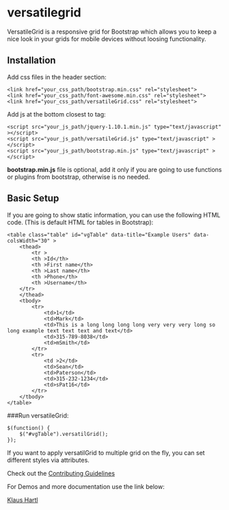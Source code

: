 versatilegrid
=============

VersatileGrid is a responsive grid for Bootstrap which allows you to keep a nice look in your grids for mobile devices without loosing functionality.

## Installation

Add css files in the header section:

    <link href="your_css_path/bootstrap.min.css" rel="stylesheet">
	<link href="your_css_path/font-awesome.min.css" rel="stylesheet">
	<link href="your_css_path/versatileGrid.css" rel="stylesheet">

Add js at the bottom closest to </body> tag:

    <script src="your_js_path/jquery-1.10.1.min.js" type="text/javascript" ></script>
    <script src="your_js_path/versatileGrid.js" type="text/javascript" ></script>
    <script src="your_js_path/bootstrap.min.js" type="text/javascript" ></script>
	
**bootstrap.min.js** file is optional, add it only if you are going to use functions or plugins from bootstrap, otherwise is no needed.	

## Basic Setup

If you are going to show static information, you can use the following HTML code. (This is default HTML for tables in Bootstrap):

    <table class="table" id="vgTable" data-title="Example Users" data-colsWidth="30" >
		<thead>
			<tr >
			<th >Id</th>
			<th >First name</th>
			<th >Last name</th>
			<th >Phone</th>
			<th >Username</th>
		</tr>	
		</thead>
		<tbody>
			<tr>
				<td>1</td>	
				<td>Mark</td>
				<td>This is a long long long long very very very long so long example text text text and text</td>
				<td>315-789-8038</td>
				<td>mSmith</td>
			</tr>
			<tr>
				<td >2</td>	
				<td>Sean</td>
				<td>Paterson</td>
				<td>315-232-1234</td>
				<td>sPat16</td>
			</tr>
		</tbody>
    </table>
	
###Run versatileGrid:

	$(function() {
		$("#vgTable").versatilGrid();
	});

If you want to apply versatilGrid to multiple grid on the fly, you can set different styles via attributes.	


Check out the [Contributing Guidelines](CONTRIBUTING.md)

For Demos and more documentation use the link below:

[Klaus Hartl](http://kodemax.com/projects/versatilegrid/i)

